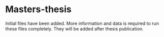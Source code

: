 # Masters-thesis

Initial files have been added. More information and data is required to run these files completely. They will be added after thesis publication.
